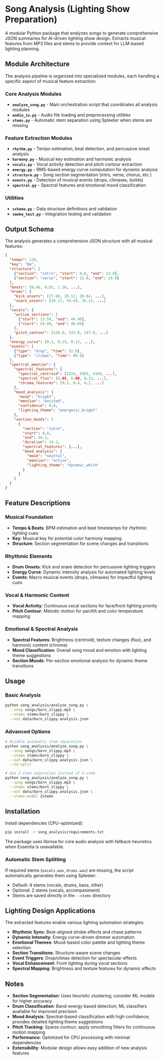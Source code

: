 # Song Analysis (Lighting Show Preparation)

A modular Python package that analyzes songs to generate comprehensive JSON summaries for AI-driven lighting show design. Extracts musical features from MP3 files and stems to provide context for LLM-based lighting planning.

## Module Architecture

The analysis pipeline is organized into specialized modules, each handling a specific aspect of musical feature extraction:

### Core Analysis Modules
- **`analyze_song.py`** - Main orchestration script that coordinates all analysis modules
- **`audio_io.py`** - Audio file loading and preprocessing utilities
- **`stems.py`** - Automatic stem separation using Spleeter when stems are missing

### Feature Extraction Modules
- **`rhythm.py`** - Tempo estimation, beat detection, and percussive onset analysis
- **`harmony.py`** - Musical key estimation and harmonic analysis
- **`vocals.py`** - Vocal activity detection and pitch contour extraction
- **`energy.py`** - RMS-based energy curve computation for dynamic analysis
- **`structure.py`** - Song section segmentation (intro, verse, chorus, etc.)
- **`events.py`** - Detection of musical events (drops, climaxes, builds)
- **`spectral.py`** - Spectral features and emotional mood classification

### Utilities
- **`schema.py`** - Data structure definitions and validation
- **`smoke_test.py`** - Integration testing and validation

## Output Schema

The analysis generates a comprehensive JSON structure with all musical features:

```json
{
  "tempo": 128,
  "key": "Dm",
  "structure": [
    {"section": "intro", "start": 0.0, "end": 12.0},
    {"section": "verse", "start": 12.0, "end": 24.0}
  ],
  "beats": [0.46, 0.92, 1.38, ...],
  "drums": {
    "kick_onsets": [27.60, 28.12, 28.64, ...],
    "snare_onsets": [34.17, 34.69, 35.21, ...]
  },
  "vocals": {
    "active_sections": [
      {"start": 13.59, "end": 44.96},
      {"start": 54.09, "end": 90.09}
    ],
    "pitch_contour": [220.0, 233.0, 247.0, ...]
  },
  "energy_curve": [0.1, 0.15, 0.12, ...],
  "events": [
    {"type": "drop", "time": 52.0},
    {"type": "climax", "time": 80.0}
  ],
  "spectral_emotion": {
    "spectral_features": {
      "spectral_centroid": [2324, 3303, 4168, ...],
      "spectral_flux": [0.05, 0.08, 0.12, ...],
      "chroma_features": [0.3, 0.4, 0.2, ...]
    },
    "mood_analysis": {
      "mood": "bright",
      "emotion": "excited",
      "confidence": 0.8,
      "lighting_theme": "energetic_bright"
    },
    "section_moods": [
      {
        "section": "intro",
        "start": 0.0,
        "end": 34.2,
        "duration": 34.2,
        "spectral_features": {...},
        "mood_analysis": {
          "mood": "neutral",
          "emotion": "active",
          "lighting_theme": "dynamic_white"
        }
      }
    ]
  }
}
```

## Feature Descriptions

### Musical Foundation
- **Tempo & Beats**: BPM estimation and beat timestamps for rhythmic lighting cues
- **Key**: Musical key for potential color harmony mapping
- **Structure**: Section segmentation for scene changes and transitions

### Rhythmic Elements
- **Drum Onsets**: Kick and snare detection for percussive lighting triggers
- **Energy Curve**: Dynamic intensity analysis for automated lighting levels
- **Events**: Macro musical events (drops, climaxes) for impactful lighting cues

### Vocal & Harmonic Content
- **Vocal Activity**: Continuous vocal sections for face/front lighting priority
- **Pitch Contour**: Melodic motion for pan/tilt and color temperature mapping

### Emotional & Spectral Analysis
- **Spectral Features**: Brightness (centroid), texture changes (flux), and harmonic content (chroma)
- **Mood Classification**: Overall song mood and emotion with lighting theme suggestions
- **Section Moods**: Per-section emotional analysis for dynamic theme transitions

## Usage

### Basic Analysis
```bash
python song_analysis/analyze_song.py \
  --song songs/born_slippy.mp3 \
  --stems stems/born_slippy \
  --out data/born_slippy.analysis.json
```

### Advanced Options
```bash
# Disable automatic stem separation
python song_analysis/analyze_song.py \
  --song songs/born_slippy.mp3 \
  --stems stems/born_slippy \
  --out data/born_slippy.analysis.json \
  --no-split

# Use 2-stem separation instead of 4-stem
python song_analysis/analyze_song.py \
  --song songs/born_slippy.mp3 \
  --stems stems/born_slippy \
  --out data/born_slippy.analysis.json \
  --stems-model 2stems
```

## Installation

Install dependencies (CPU-optimized):
```bash
pip install -r song_analysis/requirements.txt
```

The package uses librosa for core audio analysis with fallback heuristics when Essentia is unavailable.

### Automatic Stem Splitting

If required stems (`vocals.wav`, `drums.wav`) are missing, the script automatically generates them using Spleeter:
- Default: 4 stems (vocals, drums, bass, other)
- Optional: 2 stems (vocals, accompaniment)
- Stems are saved directly in the `--stems` directory

## Lighting Design Applications

The extracted features enable various lighting automation strategies:

- **Rhythmic Sync**: Beat-aligned strobe effects and chase patterns
- **Dynamic Intensity**: Energy curve-driven dimmer automation
- **Emotional Themes**: Mood-based color palette and lighting theme selection
- **Section Transitions**: Structure-aware scene changes
- **Event Triggers**: Drop/climax detection for spectacular effects
- **Vocal Enhancement**: Front lighting during vocal sections
- **Spectral Mapping**: Brightness and texture features for dynamic effects

## Notes

- **Section Segmentation**: Uses heuristic clustering; consider ML models for higher accuracy
- **Drum Classification**: Band-energy based detection; ML classifiers available for improved precision
- **Mood Analysis**: Spectral-based classification with high confidence; provides detailed lighting theme suggestions
- **Pitch Tracking**: Sparse contour; apply smoothing filters for continuous motion mapping
- **Performance**: Optimized for CPU processing with minimal dependencies
- **Extensibility**: Modular design allows easy addition of new analysis features
